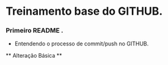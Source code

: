 # Treinamento base do GITHUB.



### Primeiro README . 



- Entendendo o processo de commit/push no GITHUB.













** Alteração Básica **